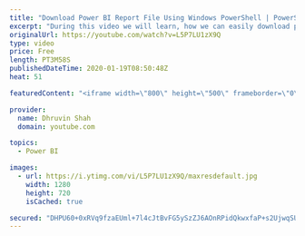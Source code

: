 ```yaml
---
title: "Download Power BI Report File Using Windows PowerShell | PowerShell to Export Power BI Report File"
excerpt: "During this video we will learn, how we can easily download published Power BI report file(.pbix) file using PowerShell command.  In this video, first we will download/export the Power BI file from My Workspace. After that we will export the .Pbix file from specific Workspace.  I have uploaded PowerShell"
originalUrl: https://youtube.com/watch?v=L5P7LU1zX9Q
type: video
price: Free
length: PT3M58S
publishedDateTime: 2020-01-19T08:50:48Z
heat: 51

featuredContent: "<iframe width=\"800\" height=\"500\" frameborder=\"0\" src=\"https://www.youtube.com/embed/L5P7LU1zX9Q\" allow=\"accelerometer; autoplay; encrypted-media; gyroscope; picture-in-picture\" allowfullscreen></iframe>"

provider:
  name: Dhruvin Shah
  domain: youtube.com

topics:
  - Power BI

images:
  - url: https://i.ytimg.com/vi/L5P7LU1zX9Q/maxresdefault.jpg
    width: 1280
    height: 720
    isCached: true

secured: "DHPU60+0xRVq9fzaEUml+7l4cJtBvFG5ySzZJ6AOnRPidQkwxfaP+s2UjwqSULA0e4A2iHjeAAONtD7gPt45yEckhLtSQ6t/1Nr/N2OZM2f78nXDqjjkDDnkMxqAgzONckZFMwc8qqoYdBH5z1bzpWKBW3vDIq+hDLPxuV+3MQp7540jL35rC2tdUh05TmHrSyjtAbS8i/oxm/acEuet22j+BhTQDt36bRHv6NdBjkHTIfFrUE38AxE2bE/1aCesTv4/MisFKaKGpUgDtRAD1GeE4Yo0oMiqHH4dVTXNZ8eafOdlu9d4DXJ+Vtbuq2qTfT0dDN0Dd9NldWHfDGG6EOBnYZJffVf98tWMias+Hgy74irJrv7QVosFNw65xdvkjZpNT38fzopeIS0kM4L+z6PZsiMZ8B6g94jnrpU3gKg=;v1GSo39yUqoUjn+LG4fE0g=="
---
```


